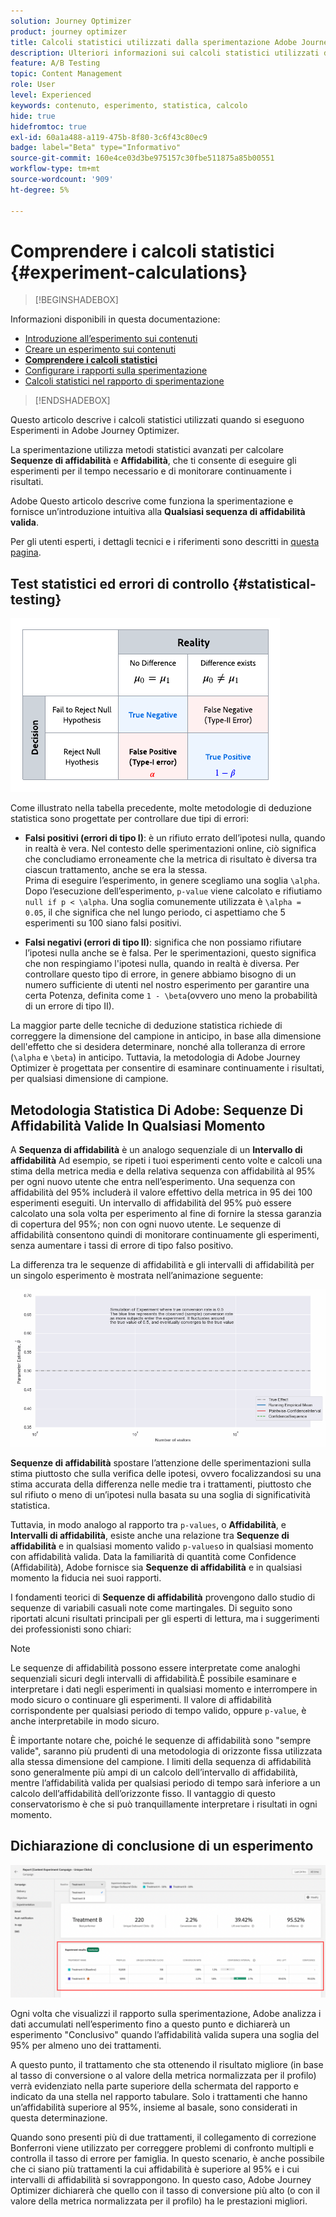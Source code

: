 ```yaml
---
solution: Journey Optimizer
product: journey optimizer
title: Calcoli statistici utilizzati dalla sperimentazione Adobe Journey Optimizer
description: Ulteriori informazioni sui calcoli statistici utilizzati durante l’esecuzione di esperimenti
feature: A/B Testing
topic: Content Management
role: User
level: Experienced
keywords: contenuto, esperimento, statistica, calcolo
hide: true
hidefromtoc: true
exl-id: 60a1a488-a119-475b-8f80-3c6f43c80ec9
badge: label="Beta" type="Informativo"
source-git-commit: 160e4ce03d3be975157c30fbe511875a85b00551
workflow-type: tm+mt
source-wordcount: '909'
ht-degree: 5%

---
```


# Comprendere i calcoli statistici {#experiment-calculations}

>[!BEGINSHADEBOX]

Informazioni disponibili in questa documentazione:

* [Introduzione all’esperimento sui contenuti](get-started-experiment.md)
* [Creare un esperimento sui contenuti](content-experiment.md)
* **[Comprendere i calcoli statistici](experiment-calculations.md)**
* [Configurare i rapporti sulla sperimentazione](reporting-configuration.md)
* [Calcoli statistici nel rapporto di sperimentazione](experiment-report-calculations.md)

>[!ENDSHADEBOX]

Questo articolo descrive i calcoli statistici utilizzati quando si eseguono Esperimenti in Adobe Journey Optimizer.

La sperimentazione utilizza metodi statistici avanzati per calcolare **Sequenze di affidabilità** e **Affidabilità**, che ti consente di eseguire gli esperimenti per il tempo necessario e di monitorare continuamente i risultati.

Adobe Questo articolo descrive come funziona la sperimentazione e fornisce un’introduzione intuitiva alla **Qualsiasi sequenza di affidabilità valida**.

Per gli utenti esperti, i dettagli tecnici e i riferimenti sono descritti in [questa pagina](../campaigns/assets/confidence_sequence_technical_details.pdf).

## Test statistici ed errori di controllo {#statistical-testing}

![](assets/technote_1.png)

Come illustrato nella tabella precedente, molte metodologie di deduzione statistica sono progettate per controllare due tipi di errori:

* **Falsi positivi (errori di tipo I)**: è un rifiuto errato dell’ipotesi nulla, quando in realtà è vera. Nel contesto delle sperimentazioni online, ciò significa che concludiamo erroneamente che la metrica di risultato è diversa tra ciascun trattamento, anche se era la stessa.
   </br>Prima di eseguire l’esperimento, in genere scegliamo una soglia `\alpha`. Dopo l’esecuzione dell’esperimento, `p-value` viene calcolato e rifiutiamo `null if p < \alpha`. Una soglia comunemente utilizzata è `\alpha = 0.05`, il che significa che nel lungo periodo, ci aspettiamo che 5 esperimenti su 100 siano falsi positivi.

* **Falsi negativi (errori di tipo II)**: significa che non possiamo rifiutare l’ipotesi nulla anche se è falsa. Per le sperimentazioni, questo significa che non respingiamo l&#39;ipotesi nulla, quando in realtà è diversa. Per controllare questo tipo di errore, in genere abbiamo bisogno di un numero sufficiente di utenti nel nostro esperimento per garantire una certa Potenza, definita come `1 - \beta`(ovvero uno meno la probabilità di un errore di tipo II).

La maggior parte delle tecniche di deduzione statistica richiede di correggere la dimensione del campione in anticipo, in base alla dimensione dell&#39;effetto che si desidera determinare, nonché alla tolleranza di errore (`\alpha` e `\beta`) in anticipo. Tuttavia, la metodologia di Adobe Journey Optimizer è progettata per consentire di esaminare continuamente i risultati, per qualsiasi dimensione di campione.

## Metodologia Statistica Di Adobe: Sequenze Di Affidabilità Valide In Qualsiasi Momento

A **Sequenza di affidabilità** è un analogo sequenziale di un **Intervallo di affidabilità** Ad esempio, se ripeti i tuoi esperimenti cento volte e calcoli una stima della metrica media e della relativa sequenza con affidabilità al 95% per ogni nuovo utente che entra nell’esperimento. Una sequenza con affidabilità del 95% includerà il valore effettivo della metrica in 95 dei 100 esperimenti eseguiti. Un intervallo di affidabilità del 95% può essere calcolato una sola volta per esperimento al fine di fornire la stessa garanzia di copertura del 95%; non con ogni nuovo utente. Le sequenze di affidabilità consentono quindi di monitorare continuamente gli esperimenti, senza aumentare i tassi di errore di tipo falso positivo.

La differenza tra le sequenze di affidabilità e gli intervalli di affidabilità per un singolo esperimento è mostrata nell’animazione seguente:

![](assets/technote_2.gif)

**Sequenze di affidabilità** spostare l’attenzione delle sperimentazioni sulla stima piuttosto che sulla verifica delle ipotesi, ovvero focalizzandosi su una stima accurata della differenza nelle medie tra i trattamenti, piuttosto che sul rifiuto o meno di un’ipotesi nulla basata su una soglia di significatività statistica.

Tuttavia, in modo analogo al rapporto tra `p-values`, o **Affidabilità**, e **Intervalli di affidabilità**, esiste anche una relazione tra **Sequenze di affidabilità** e in qualsiasi momento valido `p-values`o in qualsiasi momento con affidabilità valida. Data la familiarità di quantità come Confidence (Affidabilità), Adobe fornisce sia **Sequenze di affidabilità** e in qualsiasi momento la fiducia nei suoi rapporti.

I fondamenti teorici di **Sequenze di affidabilità** provengono dallo studio di sequenze di variabili casuali note come martingales. Di seguito sono riportati alcuni risultati principali per gli esperti di lettura, ma i suggerimenti dei professionisti sono chiari:

>[!NOTE]
>
>Le sequenze di affidabilità possono essere interpretate come analoghi sequenziali sicuri degli intervalli di affidabilità.È possibile esaminare e interpretare i dati negli esperimenti in qualsiasi momento e interrompere in modo sicuro o continuare gli esperimenti. Il valore di affidabilità corrispondente per qualsiasi periodo di tempo valido, oppure `p-value`, è anche interpretabile in modo sicuro.

È importante notare che, poiché le sequenze di affidabilità sono &quot;sempre valide&quot;, saranno più prudenti di una metodologia di orizzonte fissa utilizzata alla stessa dimensione del campione. I limiti della sequenza di affidabilità sono generalmente più ampi di un calcolo dell’intervallo di affidabilità, mentre l’affidabilità valida per qualsiasi periodo di tempo sarà inferiore a un calcolo dell’affidabilità dell’orizzonte fisso. Il vantaggio di questo conservatorismo è che si può tranquillamente interpretare i risultati in ogni momento.

## Dichiarazione di conclusione di un esperimento

![](assets/experimentation_report_2.png)

Ogni volta che visualizzi il rapporto sulla sperimentazione, Adobe analizza i dati accumulati nell’esperimento fino a questo punto e dichiarerà un esperimento &quot;Conclusivo&quot; quando l’affidabilità valida supera una soglia del 95% per almeno uno dei trattamenti.

A questo punto, il trattamento che sta ottenendo il risultato migliore (in base al tasso di conversione o al valore della metrica normalizzata per il profilo) verrà evidenziato nella parte superiore della schermata del rapporto e indicato da una stella nel rapporto tabulare. Solo i trattamenti che hanno un’affidabilità superiore al 95%, insieme al basale, sono considerati in questa determinazione.

Quando sono presenti più di due trattamenti, il collegamento di correzione Bonferroni viene utilizzato per correggere problemi di confronto multipli e controlla il tasso di errore per famiglia. In questo scenario, è anche possibile che ci siano più trattamenti la cui affidabilità è superiore al 95% e i cui intervalli di affidabilità si sovrappongono. In questo caso, Adobe Journey Optimizer dichiarerà che quello con il tasso di conversione più alto (o con il valore della metrica normalizzata per il profilo) ha le prestazioni migliori.
